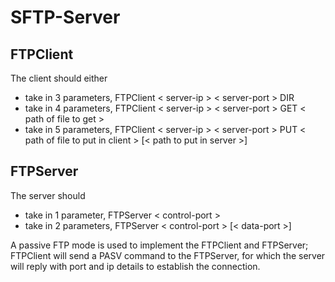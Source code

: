 SFTP-Server
===========

FTPClient
---------
The client should either
* take in 3 parameters, FTPClient < server-ip > < server-port > DIR
* take in 4 parameters, FTPClient < server-ip > < server-port > GET < path of file to get >
* take in 5 parameters, FTPClient < server-ip > < server-port > PUT < path of file to put in client > [< path to put in server >]

FTPServer
---------
The server should
* take in 1 parameter, FTPServer < control-port >
* take in 2 parameters, FTPServer < control-port > [< data-port >]

A passive FTP mode is used to implement the FTPClient and FTPServer; FTPClient will send a PASV command to the FTPServer, for which
the server will reply with port and ip details to establish the connection.

